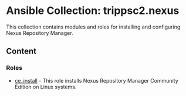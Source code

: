 # Ansible Collection: trippsc2.nexus

This collection contains modules and roles for installing and configuring Nexus Repository Manager.

## Content

### Roles

- [ce_install](roles/ce_install/README.md) - This role installs Nexus Repository Manager Community Edition on Linux systems.
